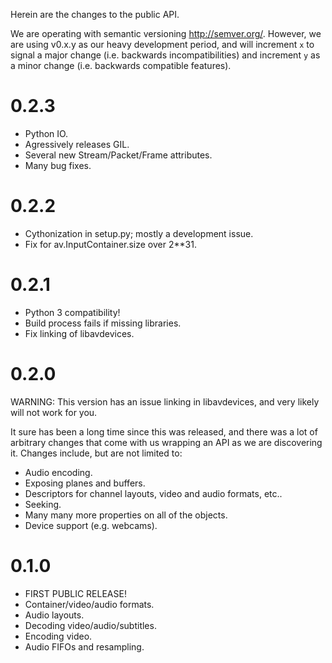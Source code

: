 Herein are the changes to the public API.

We are operating with semantic versioning <http://semver.org/>. However,
we are using v0.x.y as our heavy development period, and will increment `x`
to signal a major change (i.e. backwards incompatibilities) and increment
`y` as a minor change (i.e. backwards compatible features).


0.2.3
=====
- Python IO.
- Agressively releases GIL.
- Several new Stream/Packet/Frame attributes.
- Many bug fixes.


0.2.2
=====
- Cythonization in setup.py; mostly a development issue.
- Fix for av.InputContainer.size over 2**31.


0.2.1
=====
- Python 3 compatibility!
- Build process fails if missing libraries.
- Fix linking of libavdevices.


0.2.0
=====

WARNING: This version has an issue linking in libavdevices, and very likely
will not work for you.

It sure has been a long time since this was released, and there was a lot of
arbitrary changes that come with us wrapping an API as we are discovering it.
Changes include, but are not limited to:

- Audio encoding.
- Exposing planes and buffers.
- Descriptors for channel layouts, video and audio formats, etc..
- Seeking.
- Many many more properties on all of the objects.
- Device support (e.g. webcams).


0.1.0
=====
- FIRST PUBLIC RELEASE!
- Container/video/audio formats.
- Audio layouts.
- Decoding video/audio/subtitles.
- Encoding video.
- Audio FIFOs and resampling.
